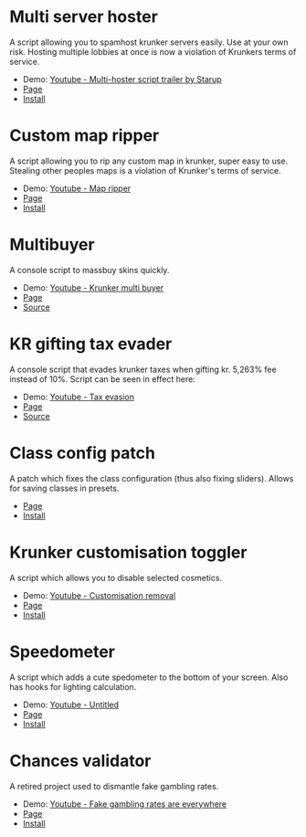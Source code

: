 # Multi server hoster
A script allowing you to spamhost krunker servers easily. Use at your own risk. Hosting multiple lobbies at once is now a violation of Krunkers terms of service.
- Demo: [Youtube - Multi-hoster script trailer by Starup](https://youtu.be/GkRFeEkxR3E)
- [Page](https://github.com/SwatDoge/Swats-Krunker-Tools/tree/main/Multi-Server-Hoster%20(Done)%20(NON-TOS))
- [Install](https://github.com/SwatDoge/Swats-Krunker-Tools/raw/main/Multi-Server-Hoster%20(Done)%20(NON-TOS)/userscript.user.js)

# Custom map ripper
A script allowing you to rip any custom map in krunker, super easy to use. Stealing other peoples maps is a violation of Krunker's terms of service.
- Demo: [Youtube - Map ripper](https://youtu.be/2ZQ8hGA-Md0)
- [Page](https://github.com/SwatDoge/Swats-Krunker-Tools/tree/main/Custom-Map-Ripper%20(WIP)%20(NON-TOS))
- [Install](https://github.com/SwatDoge/Swats-Krunker-Tools/raw/main/Custom-Map-Ripper%20(WIP)%20(NON-TOS)/userscript.user.js)

# Multibuyer
A console script to massbuy skins quickly.
- Demo: [Youtube - Krunker multi buyer](https://youtu.be/yPED0hI91X4)
- [Page](https://github.com/SwatDoge/Swats-Krunker-Tools/tree/main/Multi-buyer%20(Done))
- [Source](https://github.com/SwatDoge/Swats-Krunker-Tools/blob/main/Multi-buyer%20(Done)/userscript.user.js)


# KR gifting tax evader
A console script that evades krunker taxes when gifting kr. 5,263% fee instead of 10%. Script can be seen in effect here: 
- Demo: [Youtube - Tax evasion](https://youtu.be/OD-E6-wINEk)
- [Page](https://github.com/SwatDoge/Swats-Krunker-Tools/tree/main/Tax-Evader%20(Done))
- [Source](https://github.com/SwatDoge/Swats-Krunker-Tools/blob/main/Tax-Evader%20(Done)/userscript.user.js)

# Class config patch
A patch which fixes the class configuration (thus also fixing sliders). Allows for saving classes in presets.
- [Page](https://github.com/SwatDoge/Swats-Krunker-Tools/tree/main/Class-config-patch%20(WIP))
- [Install](https://github.com/SwatDoge/Swats-Krunker-Tools/raw/main/Class-config-patch%20(WIP)/userscript.user.js)

# Krunker customisation toggler
A script which allows you to disable selected cosmetics.
- Demo: [Youtube - Customisation removal](https://youtu.be/KF6YfKshxUI)
- [Page](https://github.com/SwatDoge/Swats-Krunker-Tools/tree/main/Krunker-Customisation-Toggler%20(Deprecated))
- [Install](https://github.com/SwatDoge/Swats-Krunker-Tools/raw/main/Krunker-Customisation-Toggler%20(Deprecated)/userscript.user.js)

# Speedometer
A script which adds a cute spedometer to the bottom of your screen. Also has hooks for lighting calculation.
- Demo: [Youtube - Untitled](https://youtu.be/wz2-KIy_1Cw)
- [Page](https://github.com/SwatDoge/Swats-Krunker-Tools/tree/main/Speedometer%20(WIP))
- [Install](https://github.com/SwatDoge/Swats-Krunker-Tools/raw/main/Speedometer%20(WIP)/userscript.user.js)

# Chances validator
A retired project used to dismantle fake gambling rates.
- Demo: [Youtube - Fake gambling rates are everywhere](https://youtu.be/a7Ppll5K1uw)
- [Page](https://github.com/SwatDoge/Swats-Krunker-Tools/tree/main/Chances-validator%20(Retired))
- [Install](https://github.com/SwatDoge/Swats-Krunker-Tools/raw/main/Chances-validator%20(Retired)/userscript.user.js)
